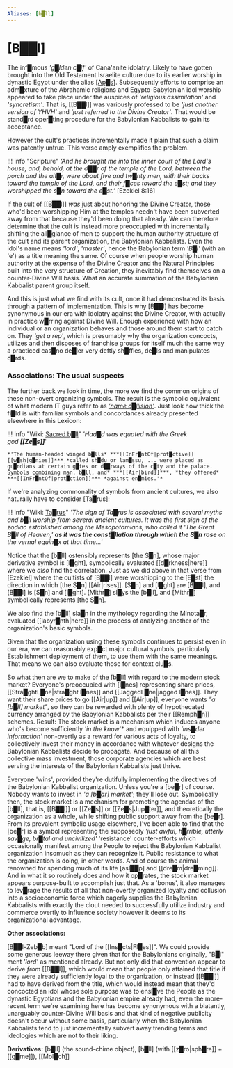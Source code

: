 ```yaml
---
Aliases: [b█ll]
---
```

# **[B██l]**


The inf█mous *'g█lden c█lf'* of Cana'anite idolatry.  Likely to have gotten brought into the Old Testament Israelite culture due to its earlier worship in dynastic Egypt under the alias [\[Ap█s\]](https://en.wikipedia.org/wiki/Apis_(deity)).  Subsequently efforts to comprise an adm█xture of the Abrahamic religions and Egypto-Babylonian idol worship appeared to take place under the auspices of *'religious assimilation'* and *'syncretism'*.  That is, [[B██l]] was variously professed to be *'just another version of YHVH'* and *'just referred to the Divine Creator'*.  That would be stand█rd oper█ting procedure for the Babylonian Kabbalists to gain its acceptance.

However the cult's practices incrementally made it plain that such a claim was patently untrue.  This verse amply exemplifies the problem.

!!! info "Scripture"
    *‘And he brought me into the inner court of the Lord's house, and, behold, at the d██r of the temple of the Lord, between the porch and the alt█r, were about five and tw█nty men, with their backs toward the temple of the Lord, and their f█ces toward the e█st; and they worshipped the s█n toward the e█st.’*
    \[Ezekiel 8:16\]  

If the cult of [[B██l]] *was* just about honoring the Divine Creator, those who'd been worshipping Him at the temples needn't have been subverted away from that because they'd been doing that already.  We can therefore determine that the cult is instead more preoccupied with incrementally shifting the all█giance of men to support the human authority structure of the cult and its parent organization, the Babylonian Kabbalists.  Even the idol's name means *'lord'*, *'master'*, hence the Babylonian term *'B█l'* (with an 'e') as a title meaning the same.  Of course when people worship human authority at the expense of the Divine Creator and the Natural Principles built into the very structure of Creation, they inevitably find themselves on a counter-Divine Will basis.  What an accurate summation of the Babylonian Kabbalist parent group itself.

And this is just what we find with its cult, once it had demonstrated its basis through a pattern of implementation.  This is why [B██l] has become synonymous in our era with idolatry against the Divine Creator, with actually in practice w█rring against Divine Will.  Enough experience with how an individual or an organization behaves and those around them start to catch on.  They *'get a rep'*, which is presumably why the organization concocts, utilizes and then disposes of franchise groups for itself much the same way a practiced cas█no de█ler very deftly sh█ffles, de█ls and manipulates c█rds.


### **Associations: The usual suspects**

The further back we look in time, the more we find the common origins of these non-overt organizing symbols.  The result is the symbolic equivalent of what modern IT guys refer to as *['name c█llision'](https://en.wikipedia.org/wiki/Name_collision)*.  Just look how thick the fi█ld is with familiar symbols and concordances already presented elsewhere in this Lexicon:

!!! info "Wiki: [Sacred b█ll](https://en.wikipedia.org/wiki/Sacred_bull)"
    *'Had█d was equated with the Greek god* ***[[Ze█s]]***'
    
    *'The human-headed winged b█lls* ***[[InFr█ntOf|prot█ctive]] [[w█sh|g█nies]]*** *called sh█du or lam█ssu, ... were placed as gu█rdians at certain g█tes or d██rways of the c█ty and the palace. Symbols combining man, b█ll, and* ***[[Air|bird]]***, *they offered* ***[[InFr█ntOf|prot█ction]]*** *against en█mies.'*

If we're analyzing commonality of symbols from ancient cultures, we also naturally have to consider [Ta█rus]:

!!! info "Wiki: [Ta█rus](https://en.wikipedia.org/wiki/Taurus_(astrology)#History)" 
    *'The sign of Ta█rus is associated with several myths and b█ll worship from several ancient cultures. It was the first sign of the zodiac established among the Mesopotamians, who called it 'The Great B█ll of Heaven,' **as it was the const█llation through which the S█n rose** on the vernal equin█x at that time...'*

Notice that the [b█ll] ostensibly represents [the S█n], whose major derivative symbol is [l█ght], symbolically evaluated [[d█rkness|here]] where we *also* find the correlation.  Just as we did above in that verse from \[Ezekiel\] where the cultists of [B██l] were worshipping to the [E█st] the direction in which [the S█n] [[Air|rises]].  [S█n] and [l█ght] are [B██l], and [B██l] is [S█n] and [l█ght].  [Mithr█] sl█ys the [b█ll], and [Mithr█] symbolically represents [the S█n].

We also find the [b█ll] sla█n in the mythology regarding the Minota█r, evaluated [[labyr█nth|here]] in the process of analyzing another of the organization's basic symbols.

Given that the organization using these symbols continues to persist even in our era, we can reasonably exp█ct major cultural symbols, particularly Establishment deployment of them, to use them with the same meanings.  That means we can also evaluate those for context clu█s.

So what then are we to make of the [b█ll] with regard to the modern stock market?  Everyone's preoccupied with [l█nes] representing share prices, [[Stra█ghtL█ne|stra█ght l█nes]] and [[JaggedL█ne|jagged l█nes]].  They want their share prices to go [[Air|up]] and [[Air|up]], everyone wants *"a [b█ll] market"*, so they can be rewarded with plenty of hypothecated currency arranged by the Babylonian Kabbalists per their [[Remph█n]] schemes.  Result: The stock market is a mechanism which induces anyone who's become sufficiently *'in the know*'* and equipped with *'ins█der information'* non-overtly as a reward for various acts of loyalty, to collectively invest their money in accordance with whatever designs the Babylonian Kabbalists decide to propagate.  And because of all this collective mass investment, those corporate agencies which are best serving the interests of the Babylonian Kabbalists just thrive.

Everyone 'wins', provided they're dutifully implementing the directives of the Babylonian Kabbalist organization.  Unless you're a [be█r] of course.  Nobody wants to invest in *'a [b█ar] market'*; they'll lose out.  Symbolically then, the stock market is a mechanism for promoting the agendas of the [b█ll], that is, [[B██l]] or [[Ze█s]] or [[Ze█s|Jup█ter]], and theoretically the organization as a whole, while shifting public support away from the [be█r].  From its prevalent symbolic usage elsewhere, I've been able to find that the [be█r] is a symbol representing the supposedly *'just awful, h█rrible, utterly sav█ge, br█tal and uncivilized'* 'resistance' counter-efforts which occasionally manifest among the People to reject the Babylonian Kabbalist organization insomuch as they can recognize it.  Public resistance to what the organization is doing, in other words.  And of course the animal renowned for spending much of its life [asl██p] and [[dre█m|dre█ming]].  And in what it so routinely does and how it op█rates, the stock market appears purpose-built to accomplish just that.  As a 'bonus', it also manages to lev█rage the results of all that non-overtly organized loyalty and collusion into a socioeconomic force which eagerly supplies the Babylonian Kabbalists with exactly the clout needed to successfully utilize industry and commerce overtly to influence society however it deems to its organizational advantage.  


**Other associations:**

[B██l-Zeb█b] meant "Lord of the [[Ins█cts|Fl█es]]".  We could provide some generous leeway there given that for the Babylonians originally, "B█l" ment *'lord'* as mentioned already.  But not only did that convention appear to derive *from* [[B██l]], which would mean that people only attained that title if they were already sufficiently loyal to the organization, or instead [[B██l]] had to have derived from the title, which would instead mean that they'd concocted an idol whose sole purpose was to ensl█ve the People as the dynastic Egyptians and the Babylonian empire already had, even the more-recent term we're examining here has become synonymous with a blatantly, unarguably counter-Divine Will basis and that kind of negative publicity doesn't occur without some basis, particularly when the Babylonian Kabbalists tend to just incrementally subvert away trending terms and ideologies which are not to their liking.


**Derivatives:** [b█ll] (the sound-chime object), [b█ll] (with [[z█ro|sph█re]] + [[g█me]]), [[Mol█ch]]